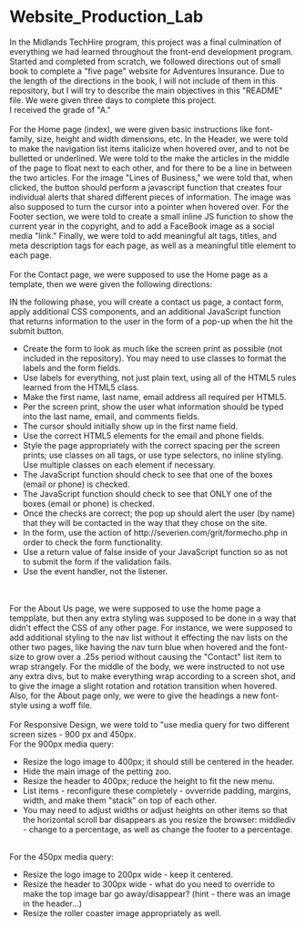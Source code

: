 # Website_Production_Lab
In the Midlands TechHire program, this project was a final culmination of everything we had learned throughout the front-end development program. Started and completed from scratch, we followed directions out of small book to complete a "five page" website for Adventures Insurance. Due to the length of the directions in the book, I will not include of them in this repository, but I will try to describe the main objectives in this "README" file. We were given three days to complete this project.
<br/>
I received the grade of "A." 
<br/>
<br/>
For the Home page (index), we were given basic instructions like font-family, size, height and width dimensions, etc. In the Header, we were told to make the navigation list items italicize when hovered over, and to not be bulletted or underlined. We were told to the make the articles in the middle of the page to float next to each other, and for there to be a line in between the two articles. For the image "Lines of Business," we were told that, when clicked, the button should perform a javascript function that creates four individual alerts that shared different pieces of information. The image was also supposed to turn the cursor into a pointer when hovered over. For the Footer section, we were told to create a small inline JS function to show the current year in the copyright, and to add a FaceBook image as a social media "link." Finally, we were told to add meaningful alt tags, titles, and meta description tags for each page, as well as a meaningful title element to each page.
<br/>
<br/>
For the Contact page, we were supposed to use the Home page as a template, then we were given the following directions:
<p>IN the following phase, you will create a contact us page, a contact form, apply additional CSS components, and an additional JavaScript function that returns information to the user in the form of a pop-up when the hit the submit button.</p>
<ul>
<li>Create the form to look as much like the screen print as possible (not included in the repository). You may need to use classes to format the labels and the form fields.</li>
<li>Use labels for everything, not just plain text, using all of the HTML5 rules learned from the HTML5 class.</li>
<li>Make the first name, last name, email address all required per HTML5.</li>
<li>Per the screen print, show the user what information should be typed into the last name, email, and comments fields.</li>
<li>The cursor should initially show up in the first name field.</li>
<li>Use the correct HTML5 elements for the email and phone fields.</li>
<li>Style the page appropriately with the correct spacing per the screen prints; use classes on all tags, or use type selectors, no inline styling. Use multiple classes on each element if necessary.</li>
<li>The JavaScript function should check to see that one of the boxes (email or phone) is checked.</li>
<li>The JavaScript function should check to see that ONLY one of the boxes (email or phone) is checked.</li>
<li>Once the checks are correct; the pop up should alert the user (by name) that they will be contacted in the way that they chose on the site.</li>
<li>In the form, use the action of http://severien.com/grit/formecho.php in order to check the form functionality.</li>
<li>Use a return value of false inside of your JavaScript function so as not to submit the form if the validation fails.</li>
<li>Use the event handler, not the listener.</li>
</ul>
<br/>
<br/>
For the About Us page, we were supposed to use the home page a tempplate, but then any extra styling was supposed to be done in a way that didn't effect the CSS of any other page. For instance, we were supposed to add additional styling to the nav list without it effecting the nav lists on the other two pages, like having the nav turn blue when hovered and the font-size to grow over a .25s period without causing the "Contact" list item to wrap strangely. For the middle of the body, we were instructed to not use any extra divs, but to make everything wrap according to a screen shot, and to give the image a slight rotation and rotation transition when hovered. Also, for the About page only, we were to give the headings a new font-style using a woff file.
<br/>
<br/>
For Responsive Design, we were told to "use media query for two different screen sizes - 900 px and 450px.
<br/>
For the 900px media query:
<ul>
<li>Resize the logo image to 400px; it should still be centered in the header.</li>
<li>Hide the main image of the petting zoo.</li>
<li>Resize the header to 400px; reduce the height to fit the new menu.</li>
<li>List items - reconfigure these completely - ovverride padding, margins, width, and make them "stack" on top of each other.</li>
<li>You may need to adjust widths or adjust heights on other items so that the horizontal scroll bar disappears as you resize the browser: middlediv - change to a percentage, as well as change the footer to a percentage.</li>
</ul>
<br/>
For the 450px media query:
<ul>
<li>Resize the logo image to 200px wide - keep it centered.</li>
<li>Resize the header to 300px wide - what do you need to override to make the top image bar go away/disappear? (hint - there was an image in the header...)</li>
<li>Resize the roller coaster image appropriately as well.</li>
</ul>
